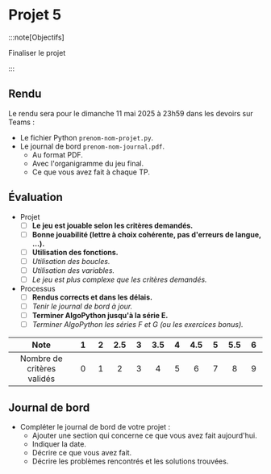 # Projet 5

:::note[Objectifs]

Finaliser le projet

:::

## Rendu

Le rendu sera pour le dimanche 11 mai 2025 à 23h59 dans les devoirs sur Teams :

- Le fichier Python `prenom-nom-projet.py`.
- Le journal de bord `prenom-nom-journal.pdf`.
  - Au format PDF.
  - Avec l'organigramme du jeu final.
  - Ce que vous avez fait à chaque TP.

## Évaluation

- Projet
  - [ ] **Le jeu est jouable selon les critères demandés.**
  - [ ] **Bonne jouabilité (lettre à choix cohérente, pas d'erreurs de langue, &hellip;).**
  - [ ] **Utilisation des fonctions.**
  - [ ] _Utilisation des boucles._
  - [ ] _Utilisation des variables._
  - [ ] _Le jeu est plus complexe que les critères demandés._
- Processus
  - [ ] **Rendus corrects et dans les délais.**
  - [ ] _Tenir le journal de bord à jour._
  - [ ] **Terminer AlgoPython jusqu'à la série E.**
  - [ ] _Terminer AlgoPython les séries F et G (ou les exercices bonus)._

|            Note            | &nbsp;1&nbsp; | &nbsp;2&nbsp; | 2.5 | &nbsp;3&nbsp; | 3.5 | &nbsp;4&nbsp; | 4.5 | &nbsp;5&nbsp; | 5.5 | &nbsp;6&nbsp; |
| :------------------------: | :-----------: | :-----------: | :-: | :-----------: | :-: | :-----------: | :-: | :-----------: | :-: | :-----------: |
| Nombre de critères validés |       0       |       1       |  2  |       3       |  4  |       5       |  6  |       7       |  8  |       9       |

## Journal de bord

- Compléter le journal de bord de votre projet :
  - Ajouter une section qui concerne ce que vous avez fait aujourd'hui.
  - Indiquer la date.
  - Décrire ce que vous avez fait.
  - Décrire les problèmes rencontrés et les solutions trouvées.
